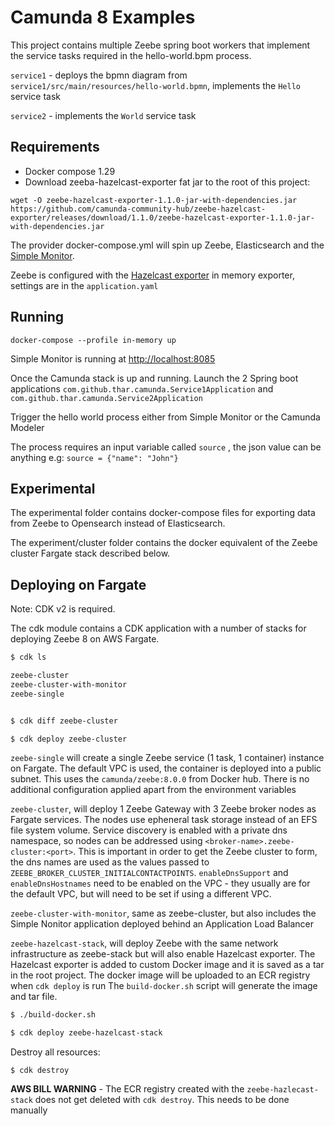 # Camunda 8 Examples

This project contains multiple Zeebe spring boot workers that implement the service tasks required in the hello-world.bpm process.

`service1` -  deploys the bpmn diagram from `service1/src/main/resources/hello-world.bpmn`, implements the `Hello` service task

`service2` -  implements the `World` service task

## Requirements

- Docker compose 1.29
- Download zeeba-hazelcast-exporter fat jar to the root of this project:

`wget -O zeebe-hazelcast-exporter-1.1.0-jar-with-dependencies.jar https://github.com/camunda-community-hub/zeebe-hazelcast-exporter/releases/download/1.1.0/zeebe-hazelcast-exporter-1.1.0-jar-with-dependencies.jar`

The provider docker-compose.yml will spin up Zeebe, Elasticsearch and the [Simple Monitor](https://github.com/camunda-community-hub/zeebe-simple-monitor). 

Zeebe is configured with the [Hazelcast exporter](https://github.com/camunda-community-hub/zeebe-hazelcast-exporter) in memory exporter, settings are in the `application.yaml`

## Running 

`docker-compose --profile in-memory up`

Simple Monitor is running at [http://localhost:8085](http://localhost:8085)

Once the Camunda stack is up and running. Launch the 2 Spring boot applications `com.github.thar.camunda.Service1Application` and `com.github.thar.camunda.Service2Application` 

Trigger the hello world process either from Simple Monitor or the Camunda Modeler 

The process requires an input variable called `source` , the json value can be anything e.g: `source = {"name": "John"}`

## Experimental

The experimental folder contains docker-compose files for exporting data from Zeebe to Opensearch instead of Elasticsearch.

The experiment/cluster folder contains the docker equivalent of the Zeebe cluster Fargate stack described below.

## Deploying on Fargate

Note: CDK v2 is required.

The cdk module contains a CDK application with a number of stacks for deploying Zeebe 8 on AWS Fargate.

```bash
$ cdk ls

zeebe-cluster
zeebe-cluster-with-monitor
zeebe-single


$ cdk diff zeebe-cluster

$ cdk deploy zeebe-cluster

```

`zeebe-single` will create a single Zeebe service (1 task, 1 container) instance on Fargate. The default VPC is used, the container is deployed into a public subnet.
This uses the `camunda/zeebe:8.0.0` from Docker hub. There is no additional configuration applied apart from the environment variables 

`zeebe-cluster`, will deploy 1 Zeebe Gateway with 3 Zeebe broker nodes as Fargate services. The nodes use epheneral task storage instead of an EFS file system volume. Service discovery is enabled with a private dns namespace, so nodes can be addressed  using `<broker-name>.zeebe-cluster:<port>`. This is important in order to get the Zeebe cluster to form, the dns names are used as the values passed to `ZEEBE_BROKER_CLUSTER_INITIALCONTACTPOINTS`.
`enableDnsSupport` and `enableDnsHostnames` need to be enabled on the VPC - they usually are for the default VPC, but will need to be set if using a different VPC.

`zeebe-cluster-with-monitor`, same as zeebe-cluster, but also includes the Simple Nonitor application deployed behind an Application Load Balancer

`zeebe-hazelcast-stack`, will deploy Zeebe with the same network infrastructure as zeebe-stack but will also enable Hazelcast exporter.
The Hazelcast exporter is added to custom Docker image and it is saved as a tar in the root project. The docker image will be uploaded to an ECR registry when `cdk deploy` is run
The `build-docker.sh` script will generate the image and tar file. 

```bash
$ ./build-docker.sh

$ cdk deploy zeebe-hazelcast-stack
```

Destroy all resources:

`$ cdk destroy`

**AWS BILL WARNING** - The ECR registry created with the `zeebe-hazlecast-stack` does not get deleted with `cdk destroy`. This needs to be done manually 




